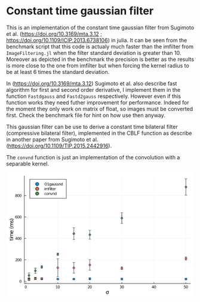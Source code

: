 # Constant time gaussian filter

This is an implementation of the constant time gaussian filter from Sugimoto et al. (https://doi.org/10.3169/mta.3.12 ; https://doi.org/10.1109/ICIP.2013.6738106) in julia.
It can be seen from the benchmark script that this code is actualy much faster than the imfilter from `ImageFiltering.jl` when the filter standard deviation is greater than 10. Moreover as depicted in the benchmark the precision is better as the results is more close to the one from imfilter but when forcing the kernel radius to be at least 6 times the standard deviation.

In (https://doi.org/10.3169/mta.3.12) Sugimoto et al. also describe fast algorithm for first and second order derivative, I implement them in the function `Fastdgauss` and `Fastd2gauss` respectively. However even if this function works they need futher improvement for performance. Indeed for the moment they only work on matrix of float, so images must be converted first. Check the benchmark file for hint on how use then anyway.

This gaussian filter can be use to derive a constant time bilateral filter (compressive bilateral filter), implemented in the CBLF function as describe in another paper from Sugimoto et al. (https://doi.org/10.1109/TIP.2015.2442916).

The `convnd` function is just an implementation of the convolution with a separable kernel.

![alt text](https://github.com/gschivre/Constant-time-gaussian-filter/blob/main/benchmark.png?raw=true)
